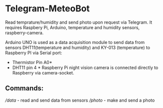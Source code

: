 # Telegram-MeteoBot
Read temprature/humidity and send photo upon request via Telegram. It requires Raspbery Pi, Arduino, temperature and humidity sensors, raspberry-camera.

Arduino UNO is used as a data acquisition module to send data from sensors DHT11(temperature and humidity) and KY-013 (temperature) to Raspberry PI via Serial port:
 * Thermistor Pin A0* 
 * DHT11 pin 4 *
Raspberry Pi night vision camera is connected directly to Raspberry via camera-socket.

## Commands:
   */data* - read and send data from sensors
   */photo* - make and send a photo
